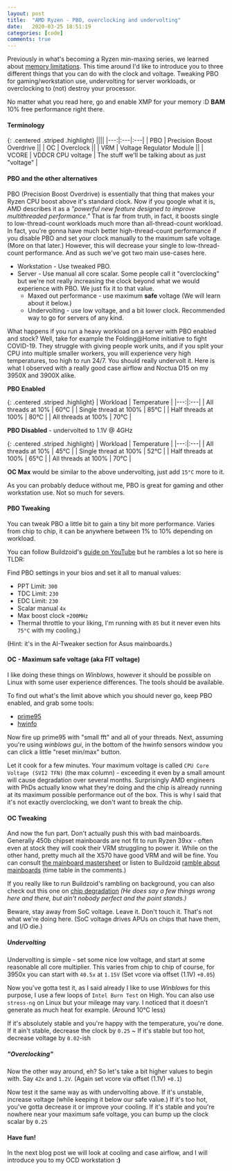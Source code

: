 ```yaml
---
layout: post
title:  "AMD Ryzen - PBO, overclocking and undervolting"
date:   2020-03-25 18:51:19
categories: [code]
comments: true
---
```


Previously in what's becoming a Ryzen min-maxing series, we learned about [memory limitations](https://rhea.dev/articles/2020-01/AMD-Ryzen-as-a-server). This time around I'd like to introduce you to three different things that you can do with the clock and voltage. Tweaking PBO for gaming/workstation use, undervolting for server workloads, or overclocking to (not) destroy your processor.

No matter what you read here, go and enable XMP for your memory :D **BAM** 10% free performance right there.

<!--more-->

#### Terminology

{: .centered .striped .highlight}
||||
|---:|:---|:---|
| PBO | Precision Boost Overdrive ||
| OC | Overclock ||
| VRM | Voltage Regulator Module ||
| VCORE | VDDCR CPU voltage | The stuff we'll be talking about as just "voltage" |

#### PBO and the other alternatives

PBO (Precision Boost Overdrive) is essentially that thing that makes your Ryzen CPU boost above it's standard clock. Now if you google what it is, AMD describes it as a _"powerful new feature designed to improve multithreaded performance."_ That is far from truth, in fact, it boosts single to low-thread-count workloads much more than all-thread-count workload. In fact, you're gonna have much better high-thread-count performance if you disable PBO and set your clock manually to the maximum safe voltage. (More on that later.) However, this will decrease your single to low-thread-count performance. And as such we've got two main use-cases here.

* Workstation - Use tweaked PBO.
* Server - Use manual all core scalar. Some people call it "overclocking" but we're not really increasing the clock beyond what we would experience with PBO. We just fix it to that value.
  * Maxed out performance - use maximum **safe** voltage (We will learn about it below.)
  * Undervolting - use low voltage, and a bit lower clock. Recommended way to go for servers of any kind.

What happens if you run a heavy workload on a server with PBO enabled and stock? Well, take for example the Folding@Home initiative to fight COVID-19. They struggle with giving people work units, and if you split your CPU into multiple smaller workers, you will experience very high temperatures, too high to run 24/7. You should really undervolt it. Here is what I observed with a really good case airflow and Noctua D15 on my 3950X and 3900X alike.

**PBO Enabled**

{: .centered .striped .highlight}
| Workload | Temperature |
|---:|:---|
| All threads at 10% | 60°C |
| Single thread at 100% | 85°C |
| Half threads at 100% | 80°C |
| All threads at 100% | 70°C |

**PBO Disabled** - undervolted to 1.1V @ 4GHz

{: .centered .striped .highlight}
| Workload | Temperature |
|---:|:---|
| All threads at 10% | 45°C |
| Single thread at 100% | 52°C |
| Half threads at 100% | 65°C |
| All threads at 100% | 70°C |

**OC Max** would be similar to the above undervolting, just add `15°C` more to it.

As you can probably deduce without me, PBO is great for gaming and other workstation use. Not so much for severs.

#### PBO Tweaking

You can tweak PBO a little bit to gain a tiny bit more performance. Varies from chip to chip, it can be anywhere between 1% to 10% depending on workload.

You can follow Buildzoid's [guide on YouTube](https://youtu.be/0J3Iswsvdvc) but he rambles a lot so here is TLDR:

Find PBO settings in your bios and set it all to manual values:
  - PPT Limit: `300`
  - TDC Limit: `230`
  - EDC Limit: `230`
  - Scalar manual `4x`
  - Max boost clock `+200MHz`
  - Thermal throttle to your liking, I'm running with `85` but it never even hits `75°C` with my cooling.)

(Hint: it's in the AI-Tweaker section for Asus mainboards.)

#### OC - Maximum safe voltage (aka FIT voltage)

I like doing these things on _Winblows_, however it should be possible on Linux with some user experience differences. The tools should be available.

To find out what's the limit above which you should never go, keep PBO enabled, and grab some tools:

* [prime95](https://www.mersenne.org/download/#download)
* [hwinfo](https://www.fosshub.com/HWiNFO.html)

Now fire up prime95 with "small fft" and all of your threads. Next, assuming you're using _winblows gui_, in the bottom of the hwinfo sensors window you can click a little "reset min/max" button.

Let it cook for a few minutes. Your maximum voltage is called `CPU Core Voltage (SVI2 TFN)` (the max column) - exceeding it even by a small amount will cause degradation over several months. Surprisingly AMD engineers with PhDs actually know what they're doing and the chip is already running at its maximum possible performance out of the box. This is why I said that it's not exactly overclocking, we don't want to break the chip.

#### OC Tweaking

And now the fun part. Don't actually push this with bad mainboards. Generally 450b chipset mainboards are not fit to run Ryzen 39xx - often even at stock they will cook their VRM struggling to power it. While on the other hand, pretty much all the X570 have good VRM and will be fine. You can consult [the mainboard mastersheet](https://docs.google.com/spreadsheets/d/1wmsTYK9Z3-jUX5LGRoFnsZYZiW1pfiDZnKCjaXyzd1o) or listen to Buildzoid [ramble about mainboards](https://www.youtube.com/watch?v=ti38JS8RuPU) (time table in the comments.)

If you really like to run Buildzoid's rambling on background, you can also check out this one on [chip degradation](https://www.youtube.com/watch?v=uMHUz16MuYA) _(He does say a few things wrong here and there, but ain't nobody perfect and the point stands.)_

Beware, stay away from SoC voltage. Leave it. Don't touch it. That's not what we're doing here. (SoC voltage drives APUs on chips that have them, and I/O die.)

##### Undervolting

Undervolting is simple - set some nice low voltage, and start at some reasonable all core multiplier. This varies from chip to chip of course, for 3950x you can start with `40.5x` at `1.15V` (Set vcore via offset (1.1V) `+0.05`)

Now you've gotta test it, as I said already I like to use _Winblows_ for this purpose, I use a few loops of `Intel Burn Test` on High. You can also use `stress-ng` on Linux but your mileage may vary. I noticed that it doesn't generate as much heat for example. (Around 10°C less)

If it's absolutely stable and you're happy with the temperature, you're done. If it ain't stable, decrease the clock by `0.25` ~ If it's stable but too hot, decrease voltage by `0.02`-ish

##### "Overclocking"

Now the other way around, eh? So let's take a bit higher values to begin with. Say `42x` and `1.2V`. (Again set vcore via offset (1.1V) `+0.1`)

Now test it the same way as with undervolting above. If it's unstable, increase voltage (while keeping it below our safe value.) If it's too hot, you've gotta decrease it or improve your cooling. If it's stable and you're nowhere near your maximum safe voltage, you can bump up the clock scalar by `0.25`

#### Have fun!

In the next blog post we will look at cooling and case airflow, and I will introduce you to my OCD workstation **:)**

